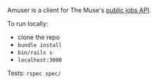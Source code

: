 Amuser is a client for The Muse's [public jobs API](https://www.themuse.com/developers/api/v2).

To run locally:

- clone the repo
- `bundle install`
- `bin/rails s`
- `localhost:3000`

Tests: `rspec spec/`
